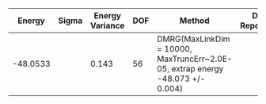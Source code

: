 | Energy   | Sigma | Energy Variance | DOF | Method                                                       | Data Repository |
|----------|-------|-----------------|-----|--------------------------------------------------------------|-----------------|
| -48.0533 |       | 0.143           | 56  | DMRG(MaxLinkDim = 10000, MaxTruncErr~2.0E-05, extrap energy -48.073 +/- 0.004) |                 |
